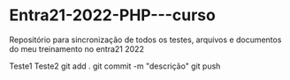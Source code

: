 # Entra21-2022-PHP---curso
Repositório para sincronização de todos os testes, arquivos e documentos do meu treinamento no entra21 2022

Teste1
Teste2
git add .
git commit -m "descrição"
git push